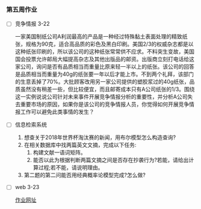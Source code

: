 ### 第五周作业

- [ ] 竞争情报   3-22

  ​		一家美国制纸公司A利润最高的产品是一种经过特殊黏土表面处理的精致纸张，规格为90克，适合高品质的彩色及黑白印刷。美国2/3的权威杂志都是以这种纸张印刷的，所以该公司的这种纸张常常供不应求。不料突生变故，美国国会投票允许邮局大幅提高杂志及其他出版品的邮资。出版商立刻打电话给这家公司，询问是否有品质相当而重量比原来轻一半以上的纸张。该公司的回答是品质相当而重量为40g的纸张要一年以后才能上市。不到两个礼拜，该部门的生意丢掉了70%。大批顾客改用另一家公司提供的塑胶浆过的40g纸张，品质虽然没有稍差一些，但比较便宜，而且邮寄成本只有A公司纸张的1/3。围绕这一实例说说公司针对未来事件开展竞争情报分析的重要性，并分析A公司失去重要市场的原因，如果你是该公司的竞争情报人员，你觉得如何开展竞争情报工作可以避免此类事情的发生？

- [ ] 信息检索系统

   1. 想查关于2018年世界杯淘汰赛的新闻，用布尔模型怎么构造查询?
   2. 在相关数据库中找两篇英文文摘，完成以下任务:
      1. 构建文献一语词矩阵。
      2. 能否以此为根据判断两篇文摘之间是否存在抄袭行为?若能，请给出计算过程;若不能，请说明理由。
   3. 第二题的第二问能否用经典概率论模型完成?怎么做?

- [ ] web  3-23

  [作业网址](https://mooc1-1.chaoxing.com/work/doHomeWorkNew?courseId=206580976&classId=13265585&workId=6878132&workAnswerId=18733407&isdisplaytable=2&mooc=1&enc=05ca7a242e5aec8cd05457cf35013ab6&workSystem=0&cpi=45844864&standardEnc=bdbaad584fa1cb14cb60da8bae97b813)

